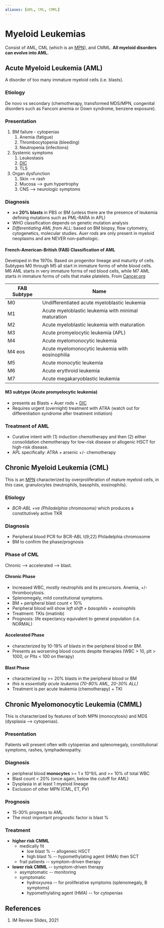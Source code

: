 ```yaml
---
aliases: [AML, CML, CMML]
---
```

# Myeloid Leukemias
Consist of AML, CML (which is an [MPN](Myeloproliferative%20Neoplasms.md)), and CMML. **All myeloid disorders can evolve into AML.**

## Acute Myeloid Leukemia (AML)
A disorder of too many immature myeloid cells (i.e. blasts).

### Etiology
De novo vs secondary (chemotherapy, transformed MDS/MPN, congenital disorders such as Fanconi anemia or Down syndrome, benzene exposure).

### Presentation
1. BM failure - cytopenias
	1. Anemia (fatigue)
	2. Thrombocytopenia (bleeding)
	3. Neutropenia (infections)
2. Systemic symptoms
	1. Leukostasis
	2. [DIC](../../Critical%20Care/Transfusions%20and%20Bleeding/Disseminated%20Intravascular%20Coagulation%20(DIC).md)
	3. TLS
3. Organ dysfunction
	1. Skin --> rash
	2. Mucosa --> gum hypertrophy
	3. CNS --> neurologic symptoms

### Diagnosis
- **\>= 20% blasts** in PBS or BM (unless there are the presence of leukemia defining mutations such as PML-RARA in APL)
- WHO classification depends on genetic mutation analysis
- *Differentiating AML from ALL*: based on BM biopsy, flow cytometry, cytogenetics, molecular studies. *Auer rods* are only present in myeloid neoplasms and are NEVER non-pathologic.

#### French-American-British (FAB) Classification of AML
Developed in the 1970s. Based on progenitor lineage and maturity of cells. Subtypes M0 through M5 all start in immature forms of white blood cells. M6 AML starts in very immature forms of red blood cells, while M7 AML starts in immature forms of cells that make platelets. From [Cancer.org](https://www.cancer.org/cancer/acute-myeloid-leukemia/detection-diagnosis-staging/how-classified.html)

| FAB Subtype | Name                                                |
| ----------- | --------------------------------------------------- |
| M0          | Undifferentiated acute myeloblastic leukemia        |
| M1          | Acute myeloblastic leukemia with minimal maturation |
| M2          | Acute myeloblastic leukemia with maturation         |
| M3          | Acute promyelocytic leukemia (APL)                  |
| M4          | Acute myelomonocytic leukemia                       |
| M4 eos      | Acute myelomonocytic leukemia with eosinophilia     |
| M5          | Acute monocytic leukemia                            |
| M6          | Acute erythroid leukemia                            |
| M7          |  Acute megakaryoblastic leukemia                                                   |

#### M3 subtype (Acute promyelocytic leukemia)
- presents as Blasts + Auer rods + [DIC](../../Critical%20Care/Transfusions%20and%20Bleeding/Disseminated%20Intravascular%20Coagulation%20(DIC).md)
- Requires urgent (overnight) treatment with ATRA (watch out for differentiation syndrome after treatment initiation)

### Treatment of AML
- Curative intent with (1) induction chemotherapy and then (2) either consolidation chemotherapy for low-risk disease or allogenic HSCT for high-risk disease.
- APL specifically: ATRA + arsenic +/- chemotherapy

## Chronic Myeloid Leukemia (CML)
This is an [MPN](Myeloproliferative%20Neoplasms.md) characterized by overproliferation of mature myeloid cells, in this case, granulocytes (neutrophils, basophils, eosinophils).  

### Etiology
- *BCR-ABL +ve (Philadelphia chromosome)* which produces a constitutively active TKR

### Diagnosis
- Peripheral blood PCR for BCR-ABL t(9;22) Philadelphia chromosome
- BM to confirm the phase/prognosis

### Phase of CML
Chronic --> accelerated --> blast.

#### Chronic Phase
- Increased WBC, mostly neutrophils and its precursors. Anemia, +/- thrombocytosis.
- Splenomegaly, mild constitutional symptoms.
- BM + peripheral blast count < 10%
- Peripheral blood will show *left shift + basophils + eosinophils*
- Treatment: TKIs (imatinib)
- Prognosis: life expectancy equivalent to general population (i.e. NORMAL)

#### Accelerated Phase
- characterized by 10-19% of blasts in the peripheral blood or BM.
- Presents as worsening blood counts despite therapies (WBC > 10, plt > 1000, or Plts < 100 on therapy)

#### Blast Phase
- characterized by \>= 20% blasts in the peripheral blood or BM
- *this is essentially acute leukemia (70-80% AML, 20-30% ALL)*
- Treatment is per acute leukemia (chemotherapy) + TKI

## Chronic Myelomonocytic Leukemia (CMML)
This is characterized by features of both MPN (monocytosis) and MDS (dysplasia --> cytopenias).

### Presentation
Patients will present often with cytopenias and splenomegaly, constitutional symptoms, rashes, lymphadenopathy.

### Diagnosis
- peripheral blood **monocytes** \>= 1 x 10^9/L and \>= 10% of total WBC
- Blast count < 20% (once again, below the cutoff for AML)
- Dysplasia in at least 1 myeloid lineage
- Exclusion of other MPN (CML, ET, PV)

### Prognosis
- 15-30% progress to AML
- The most important prognostic factor is blast %

### Treatment
- **higher risk CMML**
	- medically fit
		- low blast % -- allogeneic HSCT
		- high blast % -- hypomethylating agent (HMA) then SCT
	- frail patients -- symptom-driven therapy
- **lower risk CMML** -- symptom-driven therapy
	- asymptomatic -- monitoring
	- symptomatic
		- hydroxyurea -- for proliferative symptoms (splenomegaly, B symptoms)
		- hypomethylating agent (HMA) -- for cytopenias

## References
1. IM Review Slides, 2021